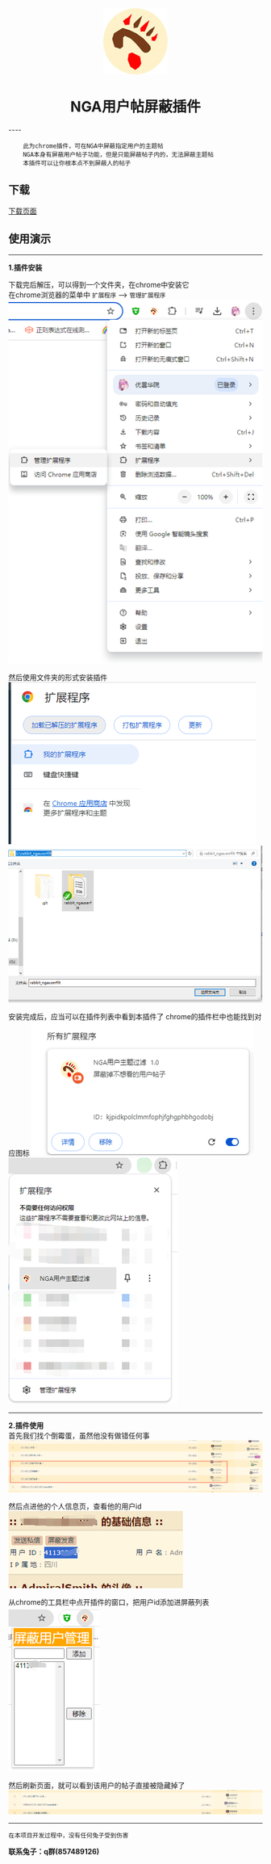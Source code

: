 <div align="center">
    <img width="128" src="rabbit_ngauserfilt/icons/ngafu-128.png" alt="logo"><br/>

# NGA用户帖屏蔽插件
</div>
----

        此为chrome插件，可在NGA中屏蔽指定用户的主题帖
        NGA本身有屏蔽用户帖子功能，但是只能屏蔽帖子内的，无法屏蔽主题帖
        本插件可以让你根本点不到屏蔽人的帖子

## 下载
[下载页面](https://github.com/MikuNyanya/rabbit_ngauserfilt/releases/tag/v1.0)

## 使用演示
___
**1.插件安装**
        
下载完后解压，可以得到一个文件夹，在chrome中安装它        
在chrome浏览器的菜单中 `扩展程序` —> `管理扩展程序`       
<img src="docs/part0.png"><br/>

然后使用文件夹的形式安装插件      
<img src="docs/part1.png"><br/>
<img src="docs/part2.png"><br/>

安装完成后，应当可以在插件列表中看到本插件了
chrome的插件栏中也能找到对应图标
<img src="docs/part3.png"><br/>
<img src="docs/part4.png"><br/>

---
**2.插件使用**      
首先我们找个倒霉蛋，虽然他没有做错任何事       
<img src="docs/part6.png"><br/>

然后点进他的个人信息页，查看他的用户id        
<img src="docs/part7.png"><br/>

从chrome的工具栏中点开插件的窗口，把用户id添加进屏蔽列表        
<img src="docs/part5.png"><br/>

然后刷新页面，就可以看到该用户的帖子直接被隐藏掉了       
<img src="docs/part8.png"><br/>
        
-----
    在本项目开发过程中，没有任何兔子受到伤害
__联系兔子：q群(857489126)__